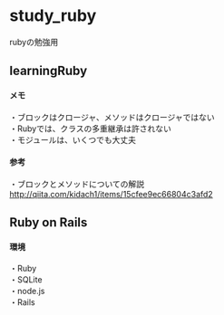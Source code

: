 # study_ruby
rubyの勉強用

## learningRuby

#### メモ
・ブロックはクロージャ、メソッドはクロージャではない  
・Rubyでは、クラスの多重継承は許されない  
・モジュールは、いくつでも大丈夫

#### 参考
・ブロックとメソッドについての解説  
http://qiita.com/kidach1/items/15cfee9ec66804c3afd2

## Ruby on Rails

#### 環境
・Ruby  
・SQLite  
・node.js  
・Rails
